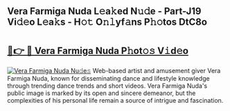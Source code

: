 ## Vera Farmiga Nuda L𝚎a𝚔ed N𝚞𝚍e - Part-J19 Vi𝚍𝚎o L𝚎a𝚔s - H𝚘𝚝 O𝚗𝚕yf𝚊ns P𝚑𝚘tos DtC8o

# <h2><a href="http://kf0xf4.oniu.top/?m=Vera+Farmiga+Nuda">🔗👉 🔴 Vera Farmiga Nuda P𝚑ot𝚘𝚜 V𝚒d𝚎o</a></h2>

[![Vera Farmiga Nuda Nu𝚍e𝚜](https://i.imgur.com/0qMVB7G.gif)](http://kf0xf4.oniu.top/?m=Vera+Farmiga+Nuda)
Web-based artist and amusement giver Vera Farmiga Nuda, known for disseminating dance and lifestyle knowledge through trending dance trends and short videos. Vera Farmiga Nuda's public image is marked by its open and sincere demeanor, but the complexities of his personal life remain a source of intrigue and fascination.  
